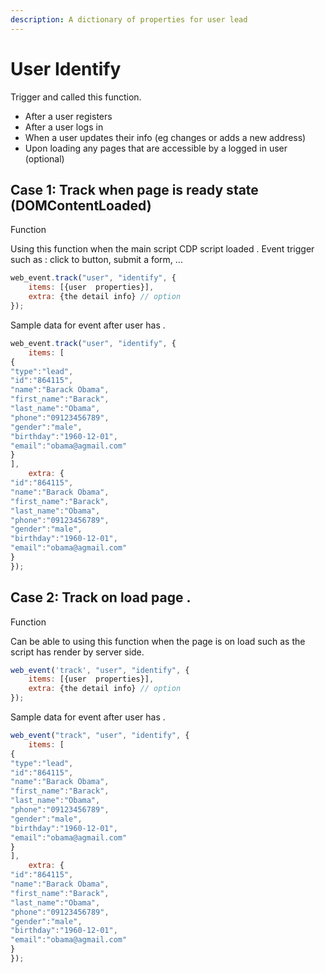 ```yaml
---
description: A dictionary of properties for user lead
---
```


# User Identify

Trigger and called this function. 

* After a user registers
* After a user logs in
* When a user updates their info \(eg changes or adds a new address\)
* Upon loading any pages that are accessible by a logged in user \(optional\)

## Case 1: Track when page is ready state \(DOMContentLoaded\)

Function 

Using this function when the main script CDP script loaded . Event trigger such as : click to button, submit a form,  ...

```javascript
web_event.track("user", "identify", {
    items: [{user  properties}],
    extra: {the detail info} // option
});
```

Sample data for event after user has .  

```javascript
web_event.track("user", "identify", {
    items: [ 
{ 
"type":"lead",
"id":"864115",
"name":"Barack Obama",
"first_name":"Barack",
"last_name":"Obama",
"phone":"09123456789",
"gender":"male",
"birthday":"1960-12-01",
"email":"obama@agmail.com"
}
],
    extra: { 
"id":"864115",
"name":"Barack Obama",
"first_name":"Barack",
"last_name":"Obama",
"phone":"09123456789",
"gender":"male",
"birthday":"1960-12-01",
"email":"obama@agmail.com"
}
});                                            
```



## Case 2: Track on load page .

Function 

Can be able to using this function when the page is on load such as the script has render by server side. 

```javascript
web_event('track', "user", "identify", {
    items: [{user  properties}],
    extra: {the detail info} // option
});
```

Sample data for event after user has .  

```javascript
web_event("track", "user", "identify", {
    items: [ 
{ 
"type":"lead",
"id":"864115",
"name":"Barack Obama",
"first_name":"Barack",
"last_name":"Obama",
"phone":"09123456789",
"gender":"male",
"birthday":"1960-12-01",
"email":"obama@agmail.com"
}
],
    extra: { 
"id":"864115",
"name":"Barack Obama",
"first_name":"Barack",
"last_name":"Obama",
"phone":"09123456789",
"gender":"male",
"birthday":"1960-12-01",
"email":"obama@agmail.com"
}
});
```

